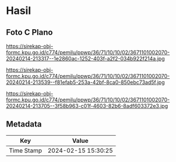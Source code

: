 # Hasil

## Foto C Plano

https://sirekap-obj-formc.kpu.go.id/c774/pemilu/ppwp/36/71/10/10/02/3671101002070-20240214-213317--1e2860ac-1252-403f-a2f2-034b922f214a.jpg

https://sirekap-obj-formc.kpu.go.id/c774/pemilu/ppwp/36/71/10/10/02/3671101002070-20240214-213539--f81efab5-253a-42bf-8ca0-850ebc73ad5f.jpg

https://sirekap-obj-formc.kpu.go.id/c774/pemilu/ppwp/36/71/10/10/02/3671101002070-20240214-213705--3f58b963-c01f-4603-82b6-8adf603372e3.jpg


## Metadata

| Key        | Value               |
| ---------- | ------------------- |
| Time Stamp | 2024-02-15 15:30:25 |



